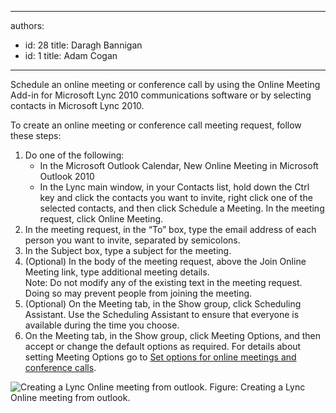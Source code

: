 

---
authors:
  - id: 28
    title: Daragh Bannigan
  - id: 1
    title: Adam Cogan
---




<span class='intro'> Schedule an online meeting or conference call by using the Online Meeting Add-in for Microsoft Lync 2010 communications software or by selecting contacts in Microsoft Lync 2010.  </span>

<p>To create an online meeting or conference call meeting request, follow these steps&#58; </p>
<ol>
<li>Do one of the following&#58;
<ul>
<li>In the Microsoft Outlook Calendar, New Online Meeting in Microsoft Outlook 2010</li>
<li>In the Lync main window, in your Contacts list, hold down the Ctrl key and click the contacts you want to invite, right click one of the selected contacts, and then click Schedule a Meeting. In the meeting request, click Online Meeting.</li>
</ul>
</li>
<li>In the meeting request, in the “To” box, type the email address of each person you want to invite, separated by semicolons.</li>
<li>In the Subject box, type a subject for the meeting.</li>
<li>(Optional) In the body of the meeting request, above the Join Online Meeting link, type additional meeting details. <br>
Note&#58; Do not modify any of the existing text in the meeting request. Doing so may prevent people from joining the meeting.</li>
<li>(Optional) On the Meeting tab, in the Show group, click Scheduling Assistant. Use the Scheduling Assistant to ensure that everyone is available during the time you choose.</li>
<li>On the Meeting tab, in the Show group, click Meeting Options, and then accept or change the default options as required. For details about setting Meeting Options go to <a href="http&#58;//office.microsoft.com/en-us/communicator-help/set-options-for-online-meetings-and-conference-calls-HA102000107.aspx?CTT=5&amp;origin=HA101990914">Set options for online meetings and conference calls</a>.</li>
</ol>

<img src="/ITAndNetworking/Rules-to-Better-Lync/PublishingImages/lync-online-meeting.jpg" alt="Creating a Lync Online meeting from outlook." class="ms-rteCustom-ImageArea" />
<span class="ms-rteCustom-FigureNormal">Figure&#58; Creating a Lync Online meeting from outlook.</span>


